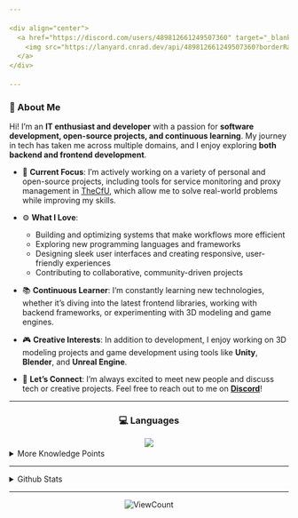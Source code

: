 ```yaml
---

<div align="center">
  <a href="https://discord.com/users/489812661249507360" target="_blank">
    <img src="https://lanyard.cnrad.dev/api/489812661249507360?borderRadius=5px&animated=true&bg=273849&showDisplayName=true&animatedDecoration=true&hideSpotify=true&borderRadius=40px&idleMessage=AFK%20for%20a%20bit,%20but%20always%20happy%20to%20connect!" alt="Discord Status">
  </a>
</div>

---
```


### 👋 About Me
Hi! I’m an **IT enthusiast and developer** with a passion for **software development, open-source projects, and continuous learning**. My journey in tech has taken me across multiple domains, and I enjoy exploring **both backend and frontend development**.

- 🌟 **Current Focus**: I’m actively working on a variety of personal and open-source projects, including tools for service monitoring and proxy management in [TheCfU](https://github.com/thecfu), which allow me to solve real-world problems while improving my skills.
  
- ⚙️ **What I Love**:  
  - Building and optimizing systems that make workflows more efficient  
  - Exploring new programming languages and frameworks  
  - Designing sleek user interfaces and creating responsive, user-friendly experiences  
  - Contributing to collaborative, community-driven projects  

- 📚 **Continuous Learner**: I’m constantly learning new technologies, whether it’s diving into the latest frontend libraries, working with backend frameworks, or experimenting with 3D modeling and game engines.

- 🎮 **Creative Interests**: In addition to development, I enjoy working on 3D modeling projects and game development using tools like **Unity**, **Blender**, and **Unreal Engine**.

- 💬 **Let’s Connect**: I’m always excited to meet new people and discuss tech or creative projects. Feel free to reach out to me on **[Discord](https://discord.com/users/489812661249507360)**!

---

<h3 align="center" style="font-weight: bold;">💻 Languages</h3>
<div align="center">
  <img src="https://go-skill-icons.vercel.app/api/icons?titles=true&perline=5&i=py,js,nodejs,html,go,java,kotlin,bash,css,php">
</div>

<details>

<summary>More Knowledge Points</summary>
<h3 align="center" style="font-weight: bold;">⚙️ Frameworks</h3>
<div align="center">
  <img src="https://go-skill-icons.vercel.app/api/icons?titles=true&i=react,next,kubernetes,fastapi">
  <br>
  <img src="https://go-skill-icons.vercel.app/api/icons?titles=true&i=discordjs,materialui,prisma">
</div>

<h3 align="center" style="font-weight: bold;">🛠 Tools</h3>
<div align="center">
  <img src="https://go-skill-icons.vercel.app/api/icons?titless=true&perline=7&i=git,gitea,github,githubactions,docker,discord,arduino,mongodb,mysql,postgres,vercel,cloudflare,codepen,grafana,prometheus,bitbucket,openstack,terraform,notion,obsidian,stackoverflow">
  <br>
  <img src="https://go-skill-icons.vercel.app/api/icons?titless=true&perline=7&i=chatgpt,jira,mermaid,vite">
</div>

<h4 align="center" style="font-weight: bold;">📦 IDEs</h4>
<div align="center">
  <img src="https://go-skill-icons.vercel.app/api/icons?titles=true&perline=4&i=androidstudio,eclipse,idea,vscode">
  <br>
  <img src="https://go-skill-icons.vercel.app/api/icons?titles=true&perline=4&i=visualstudio,pycharm,webstorm,goland">
</div>

<h3 align="center" style="font-weight: bold;">🎨 Design</h3>
<div align="center">
  <img src="https://go-skill-icons.vercel.app/api/icons?titles=true&i=photoshop,tailwind,figma,filmora">
</div>

<h3 align="center" style="font-weight: bold;">🛠 3D Modeling</h3>
<div align="center">
  <img src="https://go-skill-icons.vercel.app/api/icons?titles=true&i=unity,blender,unrealengine">
</div>
</details>

---

<details>

<summary>Github Stats</summary>

<div align="center">
  <picture>
  <img src="/github-metrics.svg" alt="Metrics">
</picture>
</div>
</details>

---

<div align="center">
	<img src="https://count.getloli.com/@thegameprofi?theme=booru-lewd&align=center&pixelated=0&darkmode=auto" alt="ViewCount" />
</div>
